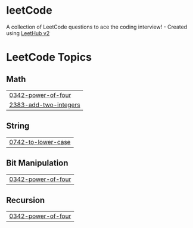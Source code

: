 # leetCode
A collection of LeetCode questions to ace the coding interview! - Created using [LeetHub v2](https://github.com/arunbhardwaj/LeetHub-2.0)

<!---LeetCode Topics Start-->
# LeetCode Topics
## Math
|  |
| ------- |
| [0342-power-of-four](https://github.com/marvakt/leetCode/tree/master/0342-power-of-four) |
| [2383-add-two-integers](https://github.com/marvakt/leetCode/tree/master/2383-add-two-integers) |
## String
|  |
| ------- |
| [0742-to-lower-case](https://github.com/marvakt/leetCode/tree/master/0742-to-lower-case) |
## Bit Manipulation
|  |
| ------- |
| [0342-power-of-four](https://github.com/marvakt/leetCode/tree/master/0342-power-of-four) |
## Recursion
|  |
| ------- |
| [0342-power-of-four](https://github.com/marvakt/leetCode/tree/master/0342-power-of-four) |
<!---LeetCode Topics End-->